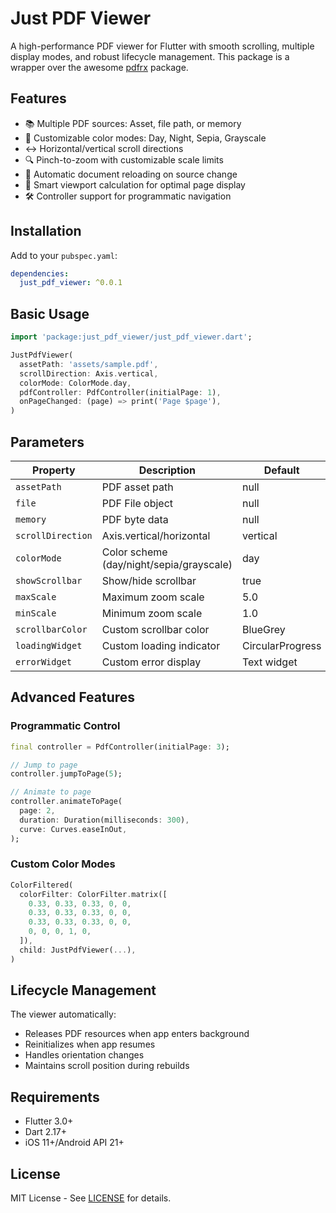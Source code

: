 # Just PDF Viewer

A high-performance PDF viewer for Flutter with smooth scrolling, multiple display modes, and robust lifecycle management.
This package is a wrapper over the awesome [pdfrx](https://pub.dev/packages/pdfrx) package.

## Features

- 📚 Multiple PDF sources: Asset, file path, or memory
- 🎨 Customizable color modes: Day, Night, Sepia, Grayscale
- ↔️ Horizontal/vertical scroll directions
- 🔍 Pinch-to-zoom with customizable scale limits
- 🔄 Automatic document reloading on source change
- 📏 Smart viewport calculation for optimal page display
- 🛠 Controller support for programmatic navigation

## Installation

Add to your `pubspec.yaml`:

```yaml
dependencies:
  just_pdf_viewer: ^0.0.1
```

## Basic Usage

```dart
import 'package:just_pdf_viewer/just_pdf_viewer.dart';

JustPdfViewer(
  assetPath: 'assets/sample.pdf',
  scrollDirection: Axis.vertical,
  colorMode: ColorMode.day,
  pdfController: PdfController(initialPage: 1),
  onPageChanged: (page) => print('Page $page'),
)
```

## Parameters

| Property           | Description                                  | Default       |
|--------------------|----------------------------------------------|---------------|
| `assetPath`        | PDF asset path                               | null          |
| `file`             | PDF File object                              | null          |
| `memory`           | PDF byte data                                | null          |
| `scrollDirection`  | Axis.vertical/horizontal                     | vertical      |
| `colorMode`        | Color scheme (day/night/sepia/grayscale)     | day           |
| `showScrollbar`    | Show/hide scrollbar                          | true          |
| `maxScale`         | Maximum zoom scale                           | 5.0           |
| `minScale`         | Minimum zoom scale                           | 1.0           |
| `scrollbarColor`   | Custom scrollbar color                       | BlueGrey      |
| `loadingWidget`    | Custom loading indicator                     | CircularProgress|
| `errorWidget`      | Custom error display                         | Text widget   |

## Advanced Features

### Programmatic Control

```dart
final controller = PdfController(initialPage: 3);

// Jump to page
controller.jumpToPage(5); 

// Animate to page
controller.animateToPage(
  page: 2,
  duration: Duration(milliseconds: 300),
  curve: Curves.easeInOut,
);
```

### Custom Color Modes

```dart
ColorFiltered(
  colorFilter: ColorFilter.matrix([
    0.33, 0.33, 0.33, 0, 0,
    0.33, 0.33, 0.33, 0, 0,
    0.33, 0.33, 0.33, 0, 0,
    0, 0, 0, 1, 0,
  ]),
  child: JustPdfViewer(...),
)
```

## Lifecycle Management

The viewer automatically:

- Releases PDF resources when app enters background
- Reinitializes when app resumes
- Handles orientation changes
- Maintains scroll position during rebuilds

## Requirements

- Flutter 3.0+
- Dart 2.17+
- iOS 11+/Android API 21+

[//]: # (Add screenshot section here with actual screenshot paths)

## License

MIT License - See [LICENSE](LICENSE) for details.